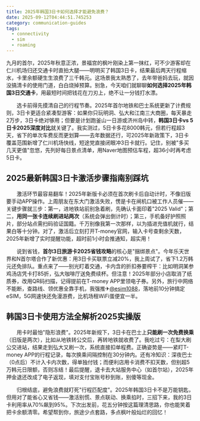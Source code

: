 ```yaml
---
title: 2025年韩国3日卡如何选择才能避免浪费？
date: 2025-09-12T04:44:51.745253
category: communication-guides
tags:
  - connectivity
  - sim
  - roaming
---
```


九月的首尔，2025年秋意正浓，景福宫的枫叶刚染上第一抹红，可不少游客却在仁川机场归还交通卡时直拍大腿——明明买了韩国3日卡，结果最后两天行程缩水，卡里余额硬生生浪费了三千韩元。这场景我太熟悉了，去年带爸妈去玩，就因没搞清卡的使用门道，白白烧掉预算。别急，今天咱们就聊聊**如何选择2025年韩国3日交通卡**，用最短时间把钱花在刀刃上，绝不让一分钱打水漂。

　　选卡前得先摸清自己的行程节奏。2025年首尔地铁和巴士系统更新了计费规则，3日卡更适合紧凑型游客：如果你只玩明洞、弘大和江南三大商圈，每天暴走2万步，3日卡绝对够用；但要是计划跑釜山一日游或济州岛中转，**韩国3日卡vs 5日卡2025深度对比**就关键了。我实测过，5日卡多花8000韩元，但若行程超3天，省下的单次车费反而更划算——去年数据还行，可2025年新政策下，3日卡覆盖范围新增了仁川机场快线，短途党直接闭眼冲3日卡就行。记住，别被"多买几天更值"忽悠，先列好每日景点清单，用Naver地图预估车程，超36小时再考虑5日卡。

## 2025最新韩国3日卡激活步骤指南别踩坑

　　激活环节最容易翻车！2025年新版卡必须在首次刷卡后自动计时，不像旧版要手动APP操作。上周朋友在东大门激活失败，愣是卡在闸机口被工作人员催——关键步骤就三步：第一，进地铁站前别急着刷，先确认卡面印着"2025 Valid"；第二，**用同一张卡连续刷进站两次**（系统会弹出倒计时）；第三，手机备好护照照片，部分站点需扫码验证国籍。千万别像我第一次那样，以为插进充值机就行，结果白等十分钟。对了，激活后立刻打开T-money官网，输入卡号查剩余天数，2025年新增了实时提醒功能，超时前1小时会推通知，超实用！

　　说到省钱，**首尔3日旅游卡2025省钱攻略**的核心是"捆绑景点"。今年乐天世界和N首尔塔合作了新优惠：用3日卡买联票立减20%，我上周试了，省下1.2万韩元还免排队。重点来了——别光盯着交通，卡内含的折扣券要榨干：比如明洞某参鸡汤店凭卡打85折，弘大咖啡厅送免费续杯。但注意！2025年部分小店取消了纸质券，改用QR码扫描，记得提前在T-money APP里领电子券。另外，旅行中网络不能断，查路线、领优惠全靠手机，我强推✈[@esim1088](https://t.me/s/esim1088)，落地前10分钟搞定eSIM，5G网速快还免漫游费，比机场租WiFi蛋便宜一半。

## 韩国3日卡使用方法全解析2025实操版

　　用卡时最怕"隐形浪费"。2025年新规下，3日卡在巴士上**只能刷一次免费换乘**（旧版是两次），比如从地铁转公交后，再转地铁就收费了。我吃过亏：在梨大刷公交进站，结果走到弘大又刷一次，系统直接扣单程费。正确姿势是——紧盯T-money APP的行程记录，每次换乘间隔控制在30分钟内。还有冷知识：深夜巴士（0点后）不计入卡内次数，得单独付钱；而便利店用卡消费不扣天数，但别超5万韩元日限额，否则冻结！最后提醒，退卡去大站服务中心（如首尔站），2025年押金退还改成了电子返现，填对支付宝账号秒到账，别傻等现金。

　　归根结底，避免浪费就盯死"行程匹配度"。2025年韩国3日卡不是万能钥匙，但用对了能省心又省钱——激活别慌、景点联动、换乘掐时，三招下来，我的3日卡利用率从70%飙到95%。下次出发前，花五分钟按这篇理清思路，你也能笑着把卡余额清零。希望帮到你，旅途少点套路，多点枫叶般灿烂的回忆！